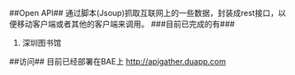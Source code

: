 ##Open API##
通过脚本(Jsoup)抓取互联网上的一些数据，封装成rest接口，以便移动客户端或者其他的客户端来调用。
###目前已完成的有###
1. 深圳图书馆

##访问##
目前已经部署在BAE上
http://apigather.duapp.com